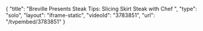 {
    "title": "Breville Presents Steak Tips: Slicing Skirt Steak with Chef ",
    "type": "solo",
    "layout": "iframe-static",
    "videoId": "3783851",
    "url": "\/tvpembed\/3783851"
}